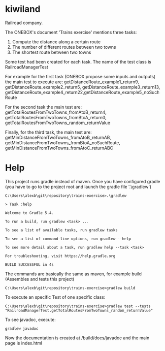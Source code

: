 # kiwiland
Railroad company.

The ONEBOX's document 'Trains exercise' mentions three tasks: 
 1. Compute the distance along a certain route
 2. The number of different routes between two towns
 3. The shortest route between two towns

Some test had been created for each task. The name of the test class is RailroadManagerTest

For example for the first task (ONEBOX propose some inputs and outputs) the main test to execute are:
getDistanceRoute_example1_return9, getDistanceRoute_example2_return5, getDistanceRoute_example3_return13, getDistanceRoute_example4_return22,getDistanceRoute_example5_noSuchRoute

For the second task the main test are:
getTotalRoutesFromTwoTowns_fromAtoB_return4, getTotalRoutesFromTwoTowns_fromBtoA_return0, getTotalRoutesFromTwoTowns_random_returnValue

Finally, for the third task, the main test are:
getMinDistanceFromTwoTowns_fromAtoB_returnAB, getMinDistanceFromTwoTowns_fromBtoA_noSuchRoute, getMinDistanceFromTwoTowns_fromAtoC_returnABC

# Help
This project runs gradle instead of maven. Once you have configured gradle (you have to go to the project root and launch the gradle file '.\gradlew') 

```console
C:\Users\alexb\git\repository\trains-exercise>.\gradlew

> Task :help

Welcome to Gradle 5.4.

To run a build, run gradlew <task> ...

To see a list of available tasks, run gradlew tasks

To see a list of command-line options, run gradlew --help

To see more detail about a task, run gradlew help --task <task>

For troubleshooting, visit https://help.gradle.org

BUILD SUCCESSFUL in 4s
```


The commands are basically the same as maven, for example build (Assembles and tests this project)

```console
C:\Users\alexb\git\repository\trains-exercise>gradlew build
```

To execute an specific Test of one specific class: 

```console
C:\Users\alexb\git\repository\trains-exercise>gradlew test --tests "RailroadManagerTest.getTotalRoutesFromTwoTowns_random_returnValue"
```

To see javadoc, execute:

```console
gradlew javadoc
```
Now the documentation is created at /build/docs/javadoc and the main page is index.html

